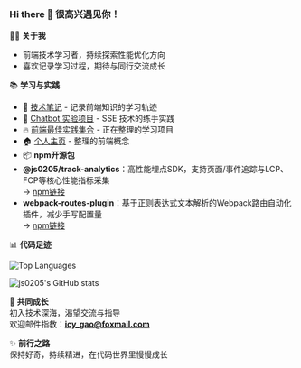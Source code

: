 ### Hi there 👋 很高兴遇见你！

🧑‍💻 **关于我**  
- 前端技术学习者，持续探索性能优化方向  
- 喜欢记录学习过程，期待与同行交流成长  

📚 **学习与实践**  
- 📖 [技术笔记](https://js0205.github.io/my-notes/performance/performance) - 记录前端知识的学习轨迹  
- 🤖 [Chatbot 实验项目](https://chat-sse-fe.vercel.app/chat) - SSE 技术的练手实践
- 🔥 [前端最佳实践集合](https://frontend-practice-repo-nxercz58u-js0205s-projects.vercel.app/) - 正在整理的学习项目
- 🏠 [个人主页](https://js0205.github.io/) - 整理的前端概念 
- 📦 **npm开源包**  
- **@js0205/track-analytics**：高性能埋点SDK，支持页面/事件追踪与LCP、FCP等核心性能指标采集  
  → [npm链接](https://www.npmjs.com/package/@js0205/track-analytics)   
- **webpack-routes-plugin**：基于正则表达式文本解析的Webpack路由自动化插件，减少手写配置量  
  → [npm链接](https://www.npmjs.com/package/webpack-routes-plugin)
  
📊 **代码足迹**

![Top Languages](https://github-readme-stats.vercel.app/api/top-langs/?username=js0205&layout=compact)

![js0205's GitHub stats](https://github-readme-stats.vercel.app/api?username=js0205&show_icons=true&theme=light)

🌱 **共同成长**  
初入技术深海，渴望交流与指导  
欢迎邮件指教：**icy_gao@foxmail.com**  

✨ **前行之路**  
保持好奇，持续精进，在代码世界里慢慢成长
